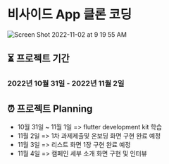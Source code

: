 # 비사이드 App 클론 코딩
![Screen Shot 2022-11-02 at 9 19 55 AM](https://user-images.githubusercontent.com/48500149/199365838-75aada77-7bf5-4a6e-8517-ee7f5aa7b29a.png)

## ⏳ 프로젝트 기간
### 2022년 10월 31일 - 2022년 11월 2일

## ⏰ 프로젝트 Planning
- 10월 31일 ~ 11월 1일 => flutter development kit 학습
- 11월 2일 => 1차 과제제출및 온보딩 화면 구현 완료 예정
- 11월 3일 => 리스트 화면 1장 구현 완료 예정
- 11월 4일 => 캠페인 세부 소개 화면 구현 및 인터뷰 
